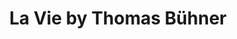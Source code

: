 ---
title: "La Vie by Thomas Bühner"
description: "La Vie by Thomas Bühner"
layout: shop
keywords:
  - 美食競賽
  - 台灣美食
  - 美食精選
datePublished: "2025-06-30"
dateModified: "2025-07-06"
city: "台北市"
district: "中山區"
address: "台北市中山區樂群三路200號1樓"
phone: "0937857869"
geo: "25.08239805137632, 121.55709045289913"
google_map: "https://maps.app.goo.gl/geFrEGcUpknygmzYA"
footinder: "https://footinder.com.tw/%E5%8F%B0%E5%8C%97%E5%B8%82%E4%B8%AD%E5%B1%B1%E5%8D%80/176129/"
official: "https://www.laviebythomasbuehner.com/"
award:
  - name: "500盤"
    year: "2024"
    entries:
      - dishes:
          - "熟成鴨 覆盆子 長胡椒"
          - "馬賽魚湯 干貝 海膽"
          - "乳酪鹹泡芙"

---